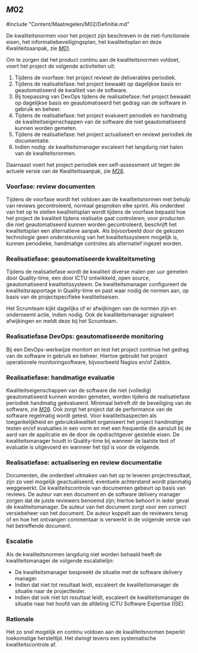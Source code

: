## $M02$

#include "Content/Maatregelen/M02/Definitie.md"

De kwaliteitsnormen voor het project zijn beschreven in de niet-functionele eisen, het informatiebeveiligingsplan, het kwaliteitsplan en deze Kwaliteitsaanpak, zie [$M01$](#m01).

Om te zorgen dat het product continu aan de kwaliteitsnormen voldoet, voert het project de volgende activiteiten uit:

1. Tijdens de voorfase: het project reviewt de deliverables periodiek.
1. Tijdens de realisatiefase: het project bewaakt op dagelijkse basis en geautomatiseerd de kwaliteit van de software.
1. Bij toepassing van DevOps tijdens de realisatiefase: het project bewaakt op dagelijkse basis en geautomatiseerd het gedrag van de software in gebruik en beheer.
1. Tijdens de realisatiefase: het project evalueert periodiek en handmatig de kwaliteitseigenschappen van de software die niet geautomatiseerd kunnen worden gemeten.
1. Tijdens de realisatiefase: het project actualiseert en reviewt periodiek de documentatie.
1. Indien nodig: de kwaliteitsmanager escaleert het langdurig niet halen van de kwaliteitsnormen.

Daarnaast voert het project periodiek een self-assessment uit tegen de actuele versie van de Kwaliteitsaanpak, zie [$M28$](#m28).

### Voorfase: review documenten

Tijdens de voorfase wordt het voldoen aan de kwaliteitsnormen met behulp van reviews gecontroleerd, normaal gesproken elke sprint. Als onderdeel van het op te stellen kwaliteitsplan wordt tijdens de voorfase bepaald hoe het project de kwaliteit tijdens realisatie gaat controleren; voor producten die niet geautomatiseerd kunnen worden gecontroleerd, beschrijft het kwaliteitsplan een alternatieve aanpak. Als bijvoorbeeld door de gekozen technologie geen ondersteuning van het kwaliteitssysteem mogelijk is, kunnen periodieke, handmatige controles als alternatief ingezet worden.

### Realisatiefase: geautomatiseerde kwaliteitsmeting

Tijdens de realisatiefase wordt de kwaliteit diverse malen per uur gemeten door Quality-time, een door ICTU ontwikkeld, open source, geautomatiseerd kwaliteitssysteem. De kwaliteitsmanager configureert de kwaliteitsrapportage in Quality-time en past waar nodig de normen aan, op basis van de projectspecifieke kwaliteitseisen.

Het Scrumteam kijkt dagelijks of er afwijkingen van de normen zijn en onderneemt actie, indien nodig. Ook de kwaliteitsmanager signaleert afwijkingen en meldt deze bij het Scrumteam.

### Realisatiefase DevOps: geautomatiseerde monitoring

Bij een DevOps-werkwijze monitort en test het project continue het gedrag van de software in gebruik en beheer. Hiertoe gebruikt het project operationele monitoringsoftware, bijvoorbeeld Nagios en/of Zabbix.

### Realisatiefase: handmatige evaluatie

Kwaliteitseigenschappen van de software die niet (volledig) geautomatiseerd kunnen worden gemeten, worden tijdens de realisatiefase periodiek handmatig geëvalueerd. Minimaal betreft dit de beveiliging van de software, zie [$M26$](#m26). Ook zorgt het project dat de performance van de software regelmatig wordt getest. Voor kwaliteitsaspecten als toegankelijkheid en gebruikskwaliteit organiseert het project handmatige testen en/of evaluaties in een vorm en met een frequentie die aansluit bij de aard van de applicatie en de door de opdrachtgever gestelde eisen. De kwaliteitsmanager houdt in Quality-time bij wanneer de laatste test of evaluatie is uitgevoerd en wanneer het tijd is voor de volgende.

### Realisatiefase: actualisering en review documentatie

Documenten, die onderdeel uitmaken van het op te leveren projectresultaat, zijn zo veel mogelijk geactualiseerd; eventuele achterstand wordt planmatig weggewerkt. De kwaliteitscontrole van documenten gebeurt op basis van reviews. De auteur van een document en de software delivery manager zorgen dat de juiste reviewers benoemd zijn; hiertoe behoort in ieder geval de kwaliteitsmanager. De auteur van het document zorgt voor een correct versiebeheer van het document. De auteur koppelt aan de reviewers terug of en hoe het ontvangen commentaar is verwerkt in de volgende versie van het betreffende document.

### Escalatie

Als de kwaliteitsnormen langdurig niet worden behaald heeft de kwaliteitsmanager de volgende escalatielijn:

* De kwaliteitsmanager bespreekt de situatie met de software delivery manager.
* Indien dat niet tot resultaat leidt, escaleert de kwaliteitsmanager de situatie naar de projectleider.
* Indien dat ook niet tot resultaat leidt, escaleert de kwaliteitsmanager de situatie naar het hoofd van de afdeling ICTU Software Expertise (ISE).

### Rationale

Het zo snel mogelijk en continu voldoen aan de kwaliteitsnormen beperkt toekomstige hersteltijd. Het dwingt tevens een systematische kwaliteitscontrole af.
